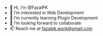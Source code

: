 - 👋 Hi, I’m @FazalPK
- 👀 I’m interested in Web Development
- 🌱 I’m currently learning Plugin Development
- 💞️ I’m looking forward to collaborate
- 📫 Reach me at fazalpk.work@gmail.com

<!---
FazalPK/FazalPK is a ✨ special ✨ repository because its `README.md` (this file) appears on your GitHub profile.
You can click the Preview link to take a look at your changes.
--->
